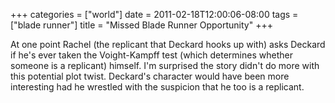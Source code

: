 +++
categories = ["world"]
date = 2011-02-18T12:00:06-08:00
tags = ["blade runner"]
title = "Missed Blade Runner Opportunity"
+++

At one point Rachel (the replicant that Deckard hooks up with) asks Deckard if he's ever taken the Voight-Kampff test (which determines whether someone is a replicant) himself. I'm surprised the story didn't do more with this potential plot twist. Deckard's character would have been more interesting had he wrestled with the suspicion that he too is a replicant.
